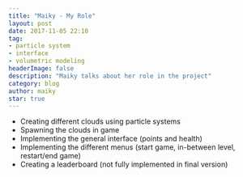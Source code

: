 ```yaml
---
title: "Maiky - My Role"
layout: post
date: 2017-11-05 22:10
tag:
- particle system
- interface
- volumetric modeling
headerImage: false
description: "Maiky talks about her role in the project"
category: blog
author: maiky
star: true
---
```


- Creating different clouds using particle systems
- Spawning the clouds in game
- Implementing the general interface (points and health)
- Implementing the different menus (start game, in-between level, restart/end game)
- Creating a leaderboard (not fully implemented in final version)